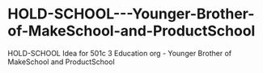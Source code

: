 # HOLD-SCHOOL---Younger-Brother-of-MakeSchool-and-ProductSchool
HOLD-SCHOOL Idea for 501c 3 Education org - Younger Brother of MakeSchool and ProductSchool
